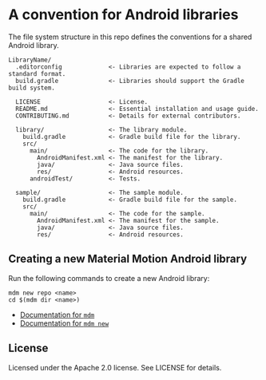 # A convention for Android libraries

The file system structure in this repo defines the conventions for a shared Android library.

    LibraryName/
      .editorconfig             <- Libraries are expected to follow a standard format.
      build.gradle              <- Libraries should support the Gradle build system.

      LICENSE                   <- License.
      README.md                 <- Essential installation and usage guide.
      CONTRIBUTING.md           <- Details for external contributors.

      library/                  <- The library module.
        build.gradle            <- Gradle build file for the library.
        src/
          main/                 <- The code for the library.
            AndroidManifest.xml <- The manifest for the library.
            java/               <- Java source files.
            res/                <- Android resources.
          androidTest/          <- Tests.

      sample/                   <- The sample module.
        build.gradle            <- Gradle build file for the sample.
        src/
          main/                 <- The code for the sample.
            AndroidManifest.xml <- The manifest for the sample.
            java/               <- Java source files.
            res/                <- Android resources.

## Creating a new Material Motion Android library

Run the following commands to create a new Android library:

    mdm new repo <name>
    cd $(mdm dir <name>)

- [Documentation for `mdm`](https://github.com/material-motion/material-motion-team/tree/develop/contributor_tools/mdm)
- [Documentation for `mdm new`](https://github.com/material-motion/material-motion-team/tree/develop/contributor_tools/new)

## License

Licensed under the Apache 2.0 license. See LICENSE for details.
